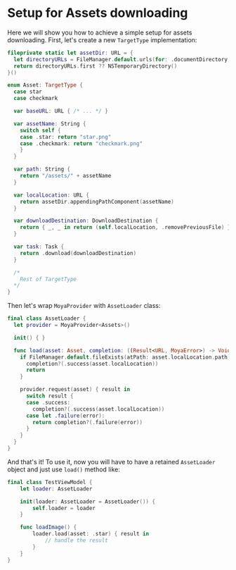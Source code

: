 # Setup for Assets downloading

Here we will show you how to achieve a simple setup for assets downloading.
First, let's create a new `TargetType` implementation:
```swift
fileprivate static let assetDir: URL = {
  let directoryURLs = FileManager.default.urls(for: .documentDirectory, in: .userDomainMask)
  return directoryURLs.first ?? NSTemporaryDirectory()
}()

enum Asset: TargetType {
  case star
  case checkmark

  var baseURL: URL { /* ... */ }

  var assetName: String {
    switch self {
    case .star: return "star.png"
    case .checkmark: return "checkmark.png"
    }
  }

  var path: String {
    return "/assets/" + assetName
  }

  var localLocation: URL {
    return assetDir.appendingPathComponent(assetName)
  }

  var downloadDestination: DownloadDestination {
    return { _, _ in return (self.localLocation, .removePreviousFile) }
  }

  var task: Task {
    return .download(downloadDestination)
  }

  /*
    Rest of TargetType
  */
}
```

Then let's wrap `MoyaProvider` with `AssetLoader` class:
```swift
final class AssetLoader {
  let provider = MoyaProvider<Assets>()

  init() { }

  func load(asset: Asset, completion: ((Result<URL, MoyaError>) -> Void)? = nil) {
    if FileManager.default.fileExists(atPath: asset.localLocation.path) {
      completion?(.success(asset.localLocation))
      return
    }

    provider.request(asset) { result in 
      switch result {
      case .success:
        completion?(.success(asset.localLocation))
      case let .failure(error):
        return completion?(.failure(error))
      }
    }
  }
}
```

And that's it! To use it, now you will have to have a retained `AssetLoader` object
and just use `load()` method like:
```swift
final class TestViewModel {
    let loader: AssetLoader

    init(loader: AssetLoader = AssetLoader()) {
        self.loader = loader
    }

    func loadImage() {
        loader.load(asset: .star) { result in
            // handle the result
        }
    }
}

```